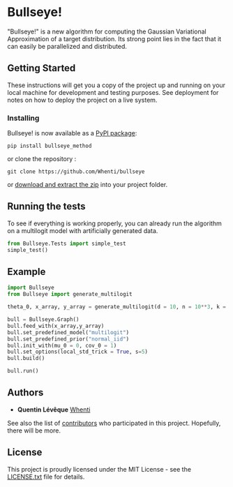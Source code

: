 # Bullseye!

"Bullseye!" is a new algorithm for computing the Gaussian Variational Approximation of a target distribution. Its strong point lies in the fact that it can easily be parallelized and distributed.

## Getting Started

These instructions will get you a copy of the project up and running on your local machine for development and testing purposes. See deployment for notes on how to deploy the project on a live system.

### Installing

Bullseye! is now available as a [PyPI package](https://pypi.python.org/pypi/bullseye_method/):

```
pip install bullseye_method
```

or clone the repository :

```
git clone https://github.com/Whenti/bullseye
```

or [download and extract the zip](https://github.com/Whenti/bullseye/archive/master.zip) into your project folder.

## Running the tests

To see if everything is working properly, you can already run the algorithm on a multilogit model with artificially generated data.

```py
from Bullseye.Tests import simple_test
simple_test()
```

## Example

```py
import Bullseye
from Bullseye import generate_multilogit

theta_0, x_array, y_array = generate_multilogit(d = 10, n = 10**3, k = 5)

bull = Bullseye.Graph()
bull.feed_with(x_array,y_array)
bull.set_predefined_model("multilogit")
bull.set_predefined_prior("normal_iid")
bull.init_with(mu_0 = 0, cov_0 = 1)
bull.set_options(local_std_trick = True, s=5)
bull.build()

bull.run()
```

## Authors

* **Quentin Lévêque** [Whenti](https://github.com/Whenti)

See also the list of [contributors](https://github.com/Whenti/bullseye/contributors) who participated in this project. Hopefully, there will be more.

## License

This project is proudly licensed under the MIT License - see the [LICENSE.txt](LICENSE.txt) file for details.
